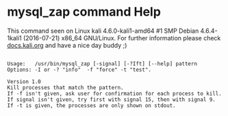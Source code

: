 # mysql_zap command Help
 
 This command seen on Linux kali 4.6.0-kali1-amd64 #1 SMP Debian 4.6.4-1kali1 (2016-07-21) x86_64 GNU/Linux. For further information please check [docs.kali.org](docs.kali.org) and have a nice day buddy ;) 

~~~

Usage:   /usr/bin/mysql_zap [-signal] [-?Ift] [--help] pattern
Options: -I or -? "info"  -f "force" -t "test".

Version 1.0
Kill processes that match the pattern.
If -f isn't given, ask user for confirmation for each process to kill.
If signal isn't given, try first with signal 15, then with signal 9.
If -t is given, the processes are only shown on stdout.

~~~
